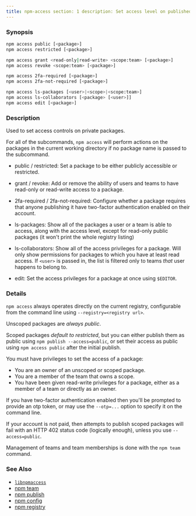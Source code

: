 ```yaml
---
title: npm-access section: 1 description: Set access level on published packages
---
```


### Synopsis

```bash
npm access public [<package>]
npm access restricted [<package>]

npm access grant <read-only|read-write> <scope:team> [<package>]
npm access revoke <scope:team> [<package>]

npm access 2fa-required [<package>]
npm access 2fa-not-required [<package>]

npm access ls-packages [<user>|<scope>|<scope:team>]
npm access ls-collaborators [<package> [<user>]]
npm access edit [<package>]
```

### Description

Used to set access controls on private packages.

For all of the subcommands, `npm access` will perform actions on the packages in the current working directory if no
package name is passed to the subcommand.

* public / restricted:
  Set a package to be either publicly accessible or restricted.

* grant / revoke:
  Add or remove the ability of users and teams to have read-only or read-write access to a package.

* 2fa-required / 2fa-not-required:
  Configure whether a package requires that anyone publishing it have two-factor authentication enabled on their
  account.

* ls-packages:
  Show all of the packages a user or a team is able to access, along with the access level, except for read-only public
  packages (it won't print the whole registry listing)

* ls-collaborators:
  Show all of the access privileges for a package. Will only show permissions for packages to which you have at least
  read access. If `<user>` is passed in, the list is filtered only to teams _that_ user happens to belong to.

* edit:
  Set the access privileges for a package at once using `$EDITOR`.

### Details

`npm access` always operates directly on the current registry, configurable from the command line
using `--registry=<registry url>`.

Unscoped packages are *always public*.

Scoped packages *default to restricted*, but you can either publish them as public using `npm publish --access=public`,
or set their access as public using
`npm access public` after the initial publish.

You must have privileges to set the access of a package:

* You are an owner of an unscoped or scoped package.
* You are a member of the team that owns a scope.
* You have been given read-write privileges for a package, either as a member of a team or directly as an owner.

If you have two-factor authentication enabled then you'll be prompted to provide an otp token, or may use
the `--otp=...` option to specify it on the command line.

If your account is not paid, then attempts to publish scoped packages will fail with an HTTP 402 status code (logically
enough), unless you use
`--access=public`.

Management of teams and team memberships is done with the `npm team` command.

### See Also

* [`libnpmaccess`](https://npm.im/libnpmaccess)
* [npm team](/commands/npm-team)
* [npm publish](/commands/npm-publish)
* [npm config](/commands/npm-config)
* [npm registry](/using-npm/registry)
